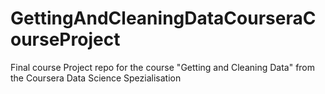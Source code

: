 # GettingAndCleaningDataCourseraCourseProject
Final course Project repo for the course "Getting and Cleaning Data" from the Coursera Data Science Spezialisation
